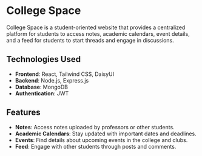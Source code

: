 # College Space


College Space is a student-oriented website that provides a centralized platform for students to access notes, academic calendars, event details, and a feed for students to start threads and engage in discussions.

## Technologies Used

- **Frontend**: React, Tailwind CSS, DaisyUI
- **Backend**: Node.js, Express.js
- **Database**: MongoDB
- **Authentication**: JWT

## Features

- **Notes**: Access notes uploaded by professors or other students.
- **Academic Calendars**: Stay updated with important dates and deadlines.
- **Events**: Find details about upcoming events in the college and clubs.
- **Feed**: Engage with other students through posts and comments.

